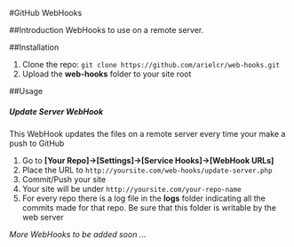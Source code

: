 #GitHub WebHooks

##Introduction
WebHooks to use on a remote server.

##Installation

1. Clone the repo: `git clone https://github.com/arielcr/web-hooks.git`
2. Upload the __web-hooks__ folder to your site root

##Usage

##### Update Server WebHook
This WebHook updates the files on a remote server every time your make a push to GitHub

1. Go to __[Your Repo]->[Settings]->[Service Hooks]->[WebHook URLs]__
2. Place the URL to `http://yoursite.com/web-hooks/update-server.php`
3. Commit/Push your site
4. Your site will be under `http://yoursite.com/your-repo-name`
5. For every repo there is a log file in the __logs__ folder indicating all the commits made for that repo. Be sure that this folder is writable by the web server


_More WebHooks to be added soon ..._
